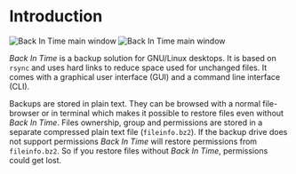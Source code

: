 # Introduction
<!--
SPDX-FileCopyrightText: © 2016 Germar Reitze

SPDX-License-Identifier: GPL-2.0-or-later

This file is part of the program "Back In Time" which is released under GNU
General Public License v2 (GPLv2). See LICENSES directory or go to
<https://spdx.org/licenses/GPL-2.0-or-later.html>
-->
![Back In Time main window](_images/light/main_window.png#only-light)
![Back In Time main window](_images/dark/main_window.png#only-dark)

*Back In Time* is a backup solution for GNU/Linux desktops. It is based on
`rsync` and uses hard links to reduce space used for unchanged files. It comes
with a graphical user interface (GUI) and a command line interface (CLI).

Backups are stored in plain text. They can be browsed with a normal
file-browser or in terminal which makes it possible to restore files even
without _Back In Time_. Files ownership, group and permissions are stored in a
separate compressed plain text file (`fileinfo.bz2`). If the backup drive does
not support permissions _Back In Time_ will restore permissions from
`fileinfo.bz2`. So if you restore files without _Back In Time_, permissions
could get lost.
